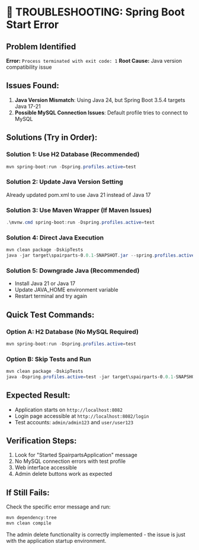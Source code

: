 # 🔧 TROUBLESHOOTING: Spring Boot Start Error

## Problem Identified
**Error:** `Process terminated with exit code: 1`
**Root Cause:** Java version compatibility issue

## Issues Found:
1. **Java Version Mismatch**: Using Java 24, but Spring Boot 3.5.4 targets Java 17-21
2. **Possible MySQL Connection Issues**: Default profile tries to connect to MySQL

## Solutions (Try in Order):

### Solution 1: Use H2 Database (Recommended)
```powershell
mvn spring-boot:run -Dspring.profiles.active=test
```

### Solution 2: Update Java Version Setting
Already updated pom.xml to use Java 21 instead of Java 17

### Solution 3: Use Maven Wrapper (If Maven Issues)
```powershell
.\mvnw.cmd spring-boot:run -Dspring.profiles.active=test
```

### Solution 4: Direct Java Execution
```powershell
mvn clean package -DskipTests
java -jar target\spairparts-0.0.1-SNAPSHOT.jar --spring.profiles.active=test
```

### Solution 5: Downgrade Java (Recommended)
- Install Java 21 or Java 17
- Update JAVA_HOME environment variable
- Restart terminal and try again

## Quick Test Commands:

### Option A: H2 Database (No MySQL Required)
```powershell
mvn spring-boot:run -Dspring.profiles.active=test
```

### Option B: Skip Tests and Run
```powershell
mvn clean package -DskipTests
java -Dspring.profiles.active=test -jar target\spairparts-0.0.1-SNAPSHOT.jar
```

## Expected Result:
- Application starts on `http://localhost:8082`
- Login page accessible at `http://localhost:8082/login`
- Test accounts: `admin/admin123` and `user/user123`

## Verification Steps:
1. Look for "Started SpairpartsApplication" message
2. No MySQL connection errors with test profile
3. Web interface accessible
4. Admin delete buttons work as expected

## If Still Fails:
Check the specific error message and run:
```powershell
mvn dependency:tree
mvn clean compile
```

The admin delete functionality is correctly implemented - the issue is just with the application startup environment.
